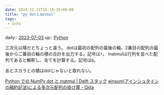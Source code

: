 ```yaml
---
date: 2024-12-21T15:19:15+09:00
title: "py dotとmatmul"
tags:
 - Info
---
```


daily:: [2023-07-03](/Daily_Note/2023-07-03.md)
up:: [Python](../Bar/Program/Python.md)

三次元以降だとちょっと違う。
dotは最初の配列の最後の軸、2番目の配列の最後から二番目の軸の積の合計を出力する。記号は`*`。
matmulは行列を並べた配列であると解釈し、全てを計算する。記号は`@`。

あとスカラとの積はdotじゃないと取れない。

[Python での NumPy dot と matmul | Delft スタック](https://www.delftstack.com/ja/howto/numpy/numpy-dot-vs-matmul/)
[einsum(アインシュタインの縮約記法)による多次元配列の掛け算 - Qiita](https://qiita.com/Nezura/items/38fd887a5b9493af8fe6)
